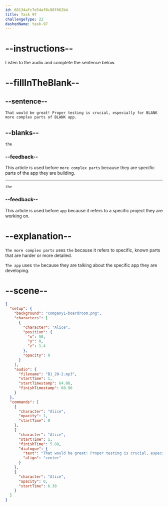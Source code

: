 ```yaml
---
id: 68134afc7e54af0c88f662b4
title: Task 97
challengeType: 22
dashedName: task-97
---
```


<!-- (Audio) Alice: That would be great! Proper testing is crucial, especially for the more complex parts of the app. -->

# --instructions--

Listen to the audio and complete the sentence below.

# --fillInTheBlank--

## --sentence--

`That would be great! Proper testing is crucial, especially for BLANK more complex parts of BLANK app.`

## --blanks--

`the`

### --feedback--

This article is used before `more complex parts` because they are specific parts of the app they are building.

---

`the`

### --feedback--

This article is used before `app` because it refers to a specific project they are working on.

# --explanation--

`The more complex parts` uses `the` because it refers to specific, known parts that are harder or more detailed.

`The app` uses `the` because they are talking about the specific app they are developing.

# --scene--

```json
{
  "setup": {
    "background": "company1-boardroom.png",
    "characters": [
      {
        "character": "Alice",
        "position": {
          "x": 50,
          "y": 0,
          "z": 1.4
        },
        "opacity": 0
      }
    ],
    "audio": {
      "filename": "B1_20-2.mp3",
      "startTime": 1,
      "startTimestamp": 64.08,
      "finishTimestamp": 68.96
    }
  },
  "commands": [
    {
      "character": "Alice",
      "opacity": 1,
      "startTime": 0
    },
    {
      "character": "Alice",
      "startTime": 1,
      "finishTime": 5.88,
      "dialogue": {
        "text": "That would be great! Proper testing is crucial, especially for the more complex parts of the app.",
        "align": "center"
      }
    },
    {
      "character": "Alice",
      "opacity": 0,
      "startTime": 6.38
    }
  ]
}
```

